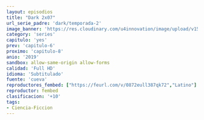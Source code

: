```yaml
---
layout: episodios
title: "Dark 2x07"
url_serie_padre: 'dark/temporada-2'
image_banner: 'https://res.cloudinary.com/u4innovation/image/upload/v1561171881/dark2banner-min_hmfg51.jpg'
category: 'series'
capitulo: 'yes'
prev: 'capitulo-6'
proximo: 'capitulo-8'
anio: '2019'
sandbox: allow-same-origin allow-forms
calidad: 'Full HD'
idioma: 'Subtitulado'
fuente: 'cueva'
reproductores_fembed: ["https://feurl.com/v/0872eull387qk72","Latino"]
reproductor: fembed
clasificacion: '+10'
tags:
- Ciencia-Ficcion
---
```












